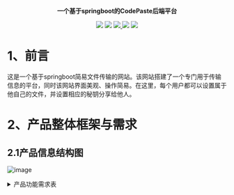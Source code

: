 <p align="center">
	<strong> 一个基于springboot的CodePaste后端平台 </strong>
</p>

<p align="center">
	<a>
	    <img src="https://img.shields.io/badge/build-passing-brightgreen">
	</a>
	<a>
	    <img src="https://img.shields.io/badge/JDK-1.7%2B-green">
	</a>
	<a href="http://www.apache.org/licenses/LICENSE-2.0.html" target="_blank">
            <img src="http://img.shields.io/:license-apache-brightgreen.svg" >
        </a>
	<a>	
	    <img src="https://img.shields.io/badge/license-apache-green">
	</a>
	<a>
            <img src="https://img.shields.io/badge/springBoot-1.5.x__2.x.x-green.svg" >
   	</a>
	
</p>


# 1、前言

这是一个基于springboot简易文件传输的网站。该网站搭建了一个专门用于传输信息的平台，同时该网站界面美观、操作简易。在这里，每个用户都可以设置属于他自己的文件，并设置相应的秘钥分享给他人。

# 2、产品整体框架与需求

## 2.1产品信息结构图

![image](https://user-images.githubusercontent.com/61532079/136649626-c0f02745-d7a8-49f4-8e80-fe02db181c98.png)

 

 <details>
<summary> 产品功能需求表 </summary>

## 2.2 产品功能需求表

| **功能分类** | **功能说明**                                                 |                                                   |                                                              |
| ------------ | ------------------------------------------------------------ | ------------------------------------------------- | ------------------------------------------------------------ |
| 主界面       | 个人信息                                                     | 1、可以设置自己的个人信息  2、可以设置自己的头像  |                                                              |
| 全部文件     | 1、可以查看已下载的文件                                      |                                                   |                                                              |
| 搜索         | 1、通过搜索可以查找自己文件列表里相应的文件                  |                                                   |                                                              |
| 回收站       | 1、可以查看已被加入回收站的文件并可在在其中永久删除不要的文件 |                                                   |                                                              |
| 下载、上传   | 1、可以下载或者上传用户所需求的文件                          |                                                   |                                                              |
| 文件板块     | 文件详情                                                     | 密钥                                              | 1、可设置该上传文件的密钥方便定向传输  2、可通过密钥查询所需文件 |
| 用户名       | 1、文件发送者的用户名                                        |                                                   |                                                              |
| 有效期       | 1、可设置文件在云端的有效期，到期云端自动销毁                |                                                   |                                                              |
| 个人板块     | 用户信息                                                     | 头像                                              | 1、显示头像；  2、可更改头像。                               |
| 昵称         | 1、显示昵称；  2、可更改昵称。                               |                                                   |                                                              |
| 登录         | 注册                                                         | 1、手机号注册或者邮箱注册。                       |                                                              |
| 登录         | 1、账号密码登录；  2、手机验证码登录；  3、邮箱登录；        |                                                   |                                                              |
| 记录备份     | 下载、上传记录                                               | 1、可在其中查询下载或者上传过的文件的相关简要信息 |                                                              |
| 产品服务板块 | 数据传输                                                     | 1、可指定文件传输通道                             |                                                              |
| 数据安全     | 1、可进一步加密文件，保护用户信息安全                        |                                                   |                                                              |
</details>
